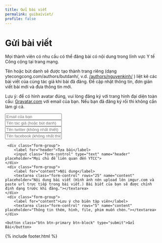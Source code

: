 ```yaml
---
title: Gửi bài viết
permalink: guibaiviet/
profile: false
---
```


<link rel="stylesheet" href="https://maxcdn.bootstrapcdn.com/bootstrap/3.3.7/css/bootstrap.min.css">
<script src="https://ajax.googleapis.com/ajax/libs/jquery/3.3.1/jquery.min.js"></script>

<h1>Gửi bài viết</h1>
Mọi thành viên có nhu cầu có thể đăng bài có nội dung trong lĩnh vực Y tế Công cộng tại trang mạng. 

<p>Tên hoặc bút danh sẽ được tạo thành trang riêng (dạng ytecongcong.com/authors/butdanh/, v.d. <a href="/authors/nguyenkinh/">/authors/nguyenkinh/</a> ) liệt kê các bài viết của cùng tác giả khi bài đã đăng. Để cập nhật thông tin, đơn giản viết bài mới và đưa thông tin mới.</p>

<p>Lưu ý: để có hình avatar đúng, vui lòng đăng ký với trang hình đại diện toàn cầu: <a href="http://gravatar.com">Gravatar.com</a> với email của bạn. Nếu bạn đã đăng ký rồi thì không cần làm gì cả.</p>

<form method="POST" action="https://formspree.io/admin@ytecongcong.com">
     <div class="form-group">
        <input class="form-control" type="email" name="email" placeholder="Email của bạn">
    </div>
     <div class="form-group">
        <input class="form-control" type="text" name="name" placeholder="Tên tác giả (hoặc bút danh)">
    </div>
    <div class="form-group">
        <input class="form-control" type="text" name="twitter" placeholder="Tên twitter (không nhất thiết)">
    </div>
    <div class="form-group">
        <input class="form-control" type="text" name="facebook" placeholder="Tên facebook (không nhất thiết)">
    </div>

     <div class="form-group">
        <label for="header">Tựa bài</label>
        <input class="form-control" type="text" name="header" placeholder="Mọi chủ để liên quan đến YTCC">
    </div>
     <div class="form-group">
        <label for="content">Nội dung</label>
        <textarea class="form-control" rows="25" name="content" placeholder="Nội dung bài viết (Hình ảnh nên upload lên imgur.com và paste url trực tiếp trong bài viết.) Bài biết của bạn sẽ được chỉnh định dạng trước khi đăng."></textarea>
    </div>
     <div class="form-group">
        <label for="content">Lưu ý cho biên tập viên</label>
        <textarea class="form-control" rows="5" name="content" placeholder="Thông tin thêm, hình, file, phim muốn chèn."></textarea>
    </div>

    <button class="btn btn-primary btn-block" type="submit">Gửi Bài</button>
</form>

{% include footer.html %}
